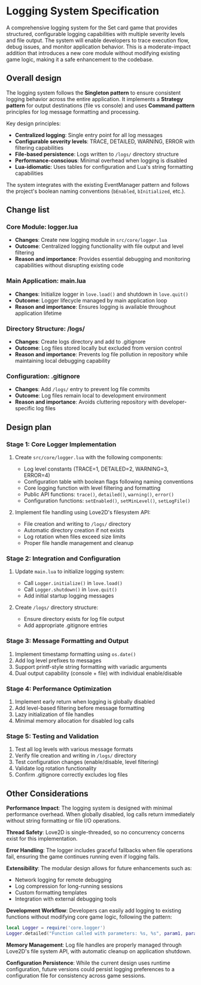 # Logging System Specification

A comprehensive logging system for the Set card game that provides structured, configurable logging capabilities with multiple severity levels and file output. The system will enable developers to trace execution flow, debug issues, and monitor application behavior. This is a moderate-impact addition that introduces a new core module without modifying existing game logic, making it a safe enhancement to the codebase.

## Overall design

The logging system follows the **Singleton pattern** to ensure consistent logging behavior across the entire application. It implements a **Strategy pattern** for output destinations (file vs console) and uses **Command pattern** principles for log message formatting and processing.

Key design principles:
- **Centralized logging**: Single entry point for all log messages
- **Configurable severity levels**: TRACE, DETAILED, WARNING, ERROR with filtering capabilities
- **File-based persistence**: Logs written to `/logs/` directory structure
- **Performance-conscious**: Minimal overhead when logging is disabled
- **Lua-idiomatic**: Uses tables for configuration and Lua's string formatting capabilities

The system integrates with the existing EventManager pattern and follows the project's boolean naming conventions (`bEnabled`, `bInitialized`, etc.).

## Change list

### Core Module: logger.lua
- **Changes**: Create new logging module in `src/core/logger.lua`
- **Outcome**: Centralized logging functionality with file output and level filtering
- **Reason and importance**: Provides essential debugging and monitoring capabilities without disrupting existing code

### Main Application: main.lua
- **Changes**: Initialize logger in `love.load()` and shutdown in `love.quit()`
- **Outcome**: Logger lifecycle managed by main application loop
- **Reason and importance**: Ensures logging is available throughout application lifetime

### Directory Structure: /logs/
- **Changes**: Create logs directory and add to .gitignore
- **Outcome**: Log files stored locally but excluded from version control
- **Reason and importance**: Prevents log file pollution in repository while maintaining local debugging capability

### Configuration: .gitignore
- **Changes**: Add `/logs/` entry to prevent log file commits
- **Outcome**: Log files remain local to development environment
- **Reason and importance**: Avoids cluttering repository with developer-specific log files

## Design plan

### Stage 1: Core Logger Implementation
1. Create `src/core/logger.lua` with the following components:
   - Log level constants (TRACE=1, DETAILED=2, WARNING=3, ERROR=4)
   - Configuration table with boolean flags following naming conventions
   - Core logging function with level filtering and formatting
   - Public API functions: `trace()`, `detailed()`, `warning()`, `error()`
   - Configuration functions: `setEnabled()`, `setMinLevel()`, `setLogFile()`

2. Implement file handling using Love2D's filesystem API:
   - File creation and writing to `/logs/` directory
   - Automatic directory creation if not exists
   - Log rotation when files exceed size limits
   - Proper file handle management and cleanup

### Stage 2: Integration and Configuration
1. Update `main.lua` to initialize logging system:
   - Call `Logger.initialize()` in `love.load()`
   - Call `Logger.shutdown()` in `love.quit()`
   - Add initial startup logging messages

2. Create `/logs/` directory structure:
   - Ensure directory exists for log file output
   - Add appropriate .gitignore entries

### Stage 3: Message Formatting and Output
1. Implement timestamp formatting using `os.date()`
2. Add log level prefixes to messages
3. Support printf-style string formatting with variadic arguments
4. Dual output capability (console + file) with individual enable/disable

### Stage 4: Performance Optimization
1. Implement early return when logging is globally disabled
2. Add level-based filtering before message formatting
3. Lazy initialization of file handles
4. Minimal memory allocation for disabled log calls

### Stage 5: Testing and Validation
1. Test all log levels with various message formats
2. Verify file creation and writing in `/logs/` directory
3. Test configuration changes (enable/disable, level filtering)
4. Validate log rotation functionality
5. Confirm .gitignore correctly excludes log files

## Other Considerations

**Performance Impact**: The logging system is designed with minimal performance overhead. When globally disabled, log calls return immediately without string formatting or file I/O operations.

**Thread Safety**: Love2D is single-threaded, so no concurrency concerns exist for this implementation.

**Error Handling**: The logger includes graceful fallbacks when file operations fail, ensuring the game continues running even if logging fails.

**Extensibility**: The modular design allows for future enhancements such as:
- Network logging for remote debugging
- Log compression for long-running sessions
- Custom formatting templates
- Integration with external debugging tools

**Development Workflow**: Developers can easily add logging to existing functions without modifying core game logic, following the pattern:
```lua
local Logger = require('core.logger')
Logger.detailed("Function called with parameters: %s, %s", param1, param2)
```

**Memory Management**: Log file handles are properly managed through Love2D's file system API, with automatic cleanup on application shutdown.

**Configuration Persistence**: While the current design uses runtime configuration, future versions could persist logging preferences to a configuration file for consistency across game sessions.
